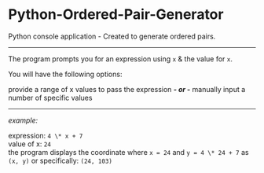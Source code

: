 # Python-Ordered-Pair-Generator

Python console application - Created to generate ordered pairs. 

<hr>

The program prompts you for an expression using `x` & the value for `x`.

You will have the following options:

provide a range of x values to pass the expression 
***- or -***
manually input a number of specific values

<hr>

*example:*

expression: `4 \* x + 7` 
<br>
value of x: `24`
<br>
the program displays the coordinate where `x = 24` and `y = 4 \* 24 + 7` as `(x, y)` or specifically: `(24, 103)`
